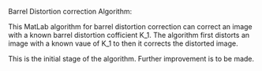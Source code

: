 Barrel Distortion correction Algorithm:

This MatLab algorithm for barrel distortion correction can correct an image with a known barrel distortion cofficient K\_1. The algorithm first distorts an image with a known vaue of K\_1 to then it corrects the distorted image. 

This is the initial stage of the algorithm. Further improvement is to be made.
